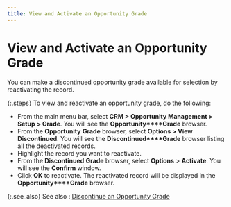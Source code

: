 ```yaml
---
title: View and Activate an Opportunity Grade
---
```


# View and Activate an Opportunity Grade


You can make a discontinued opportunity grade available for selection  by reactivating the record.


{:.steps}
To view and reactivate an opportunity grade,  do the following:

- From the main  menu bar, select **CRM 
 &gt; Opportunity Management &gt; Setup** **&gt; Grade**. You will see the **Opportunity****Grade** browser.
- From the **Opportunity** **Grade**  browser, select **Options &gt; View Discontinued**.  You will see the **Discontinued****Grade** browser listing all the  deactivated records.
- Highlight the  record you want to reactivate.
- From the **Discontinued** **Grade**  browser, select **Options** > **Activate**. You will see the **Confirm**  window.
- Click **OK** to reactivate. The reactivated record  will be displayed in the **Opportunity****Grade** browser.



{:.see_also}
See also
: [Discontinue  an Opportunity Grade]({{site.sp_baseurl}}/opportunity-management/opportunity-grades/discontinue_an_opportunity_grade.html)
